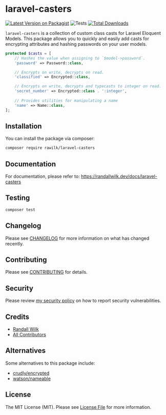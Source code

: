 # laravel-casters

[![Latest Version on Packagist](https://img.shields.io/packagist/v/rawilk/laravel-casters.svg?style=flat-square)](https://packagist.org/packages/rawilk/laravel-casters)
![Tests](https://github.com/rawilk/laravel-casters/workflows/Tests/badge.svg?style=flat-square)
[![Total Downloads](https://img.shields.io/packagist/dt/rawilk/laravel-casters.svg?style=flat-square)](https://packagist.org/packages/rawilk/laravel-casters)

`laravel-casters` is a collection of custom class casts for Laravel Eloquent Models. This package allows you to quickly
and easily add casts for encrypting attributes and hashing passwords on your user models.

```php
protected $casts = [
    // Hashes the value when assigning to `$model->password`.
    'password' => Password::class,

    // Encrypts on write, decrypts on read.
    'classified' => Encrypted::class,

    // Encrypts on write, decrypts and typecasts to integer on read.
    'secret_number' => Encrypted::class . ':integer',
    
    // Provides utilities for manipulating a name
    'name' => Name::class,
];
```

## Installation

You can install the package via composer:

```bash
composer require rawilk/laravel-casters
```

## Documentation

For documentation, please refer to: https://randallwilk.dev/docs/laravel-casters

## Testing

``` bash
composer test
```

## Changelog

Please see [CHANGELOG](CHANGELOG.md) for more information on what has changed recently.

## Contributing

Please see [CONTRIBUTING](.github/CONTRIBUTING.md) for details.

## Security

Please review [my security policy](.github/SECURITY.md) on how to report security vulnerabilities.

## Credits

- [Randall Wilk](https://github.com/rawilk)
- [All Contributors](../../contributors)

## Alternatives

Some alternatives to this package include:

- [crudly/encrypted](https://github.com/Crudly/Encrypted)
- [watson/nameable](https://github.com/dwightwatson/nameable)

## License

The MIT License (MIT). Please see [License File](LICENSE.md) for more information.
